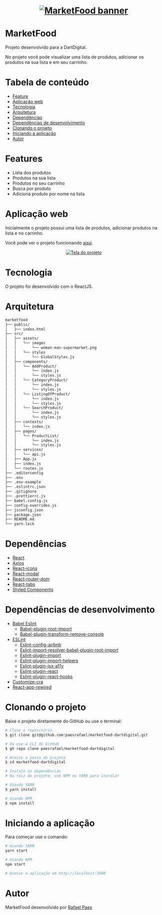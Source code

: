 <h1 align="center">
  <a href="#">
    <img src="https://assets.pointec.dev/image/marketfood-banner.png" alt="MarketFood banner" />
  </a>
</h1>

# MarketFood

Projeto desenvolvido para a DartDigital.

No projeto você pode visualizar uma lista de produtos, adicionar os produtos na sua lista e em seu carrinho.

# Tabela de conteúdo

- [Feature](#Features)
- [Aplicação web](#Aplicação-web)
- [Tecnologia](#Tecnologia)
- [Arquitetura](#Arquitetura)
- [Dependências](#Dependências)
- [Dependências de desenvolvimento](#Dependências-de-desenvolvimento)
- [Clonando o projeto](#Clonando-o-projeto)
- [Iniciando a aplicação](#Iniciando-a-aplicação)
- [Autor](#Autor)

# Features

- Lista dos produtos
- Produtos na sua lista
- Produtos no seu carrinho
- Busca por produto
- Adiciona produto por nome na lista

# Aplicação web

Inicialmente o projeto possui uma lista de produtos, adicionar produtos na lista e no carrinho.

Você pode ver o projeto funcionando [aqui](https://demo.pointec.dev/dartdigital/marketfood/).

<p align="center">
  <a href="#" target="_blank">
    <img src="https://assets.pointec.dev/image/marketfood-tela.png" alt="Tela do projeto" />
  </a>
</p>

# Tecnologia

O projeto foi desenvolvido com o ReactJS.

# Arquitetura

```bash
marketfood
├── public/
│   ├── index.html
├── src/
│   ├── assets/
│   │   └── images
│   │       └── woman-man-supermarket.png
│   │   └── styles
│   │       └── GlobalStyles.js
│   ├── components/
│   │   └── AddProduct/
│   │       └── index.js
│   │       └── styles.js
│   │   └── CategoryProduct/
│   │       └── index.js
│   │       └── styles.js
│   │   └── ListingOfProduct/
│   │       └── index.js
│   │       └── styles.js
│   │   └── SearchProduct/
│   │       └── index.js
│   │       └── styles.js
│   ├── contexts/
│   │   └── index.js
│   ├── pages/
│   │   └── ProductList/
│   │       └── index.js
│   │       └── styles.js
│   ├── services/
│   │   └── api.js
│   ├── App.js
│   ├── index.js
│   └── routes.js
├── .editorconfig
├── .env
├── .env-example
├── .eslintrc.json
├── .gitignore
├── .prettierrc.js
├── babel.config.js
├── config-overrides.js
├── jsconfig.json
├── package.json
├── README.md
└── yarn.lock
```

# Dependências

- [React](https://reactjs.org)
- [Axios](https://www.npmjs.com/package/axios)
- [React-icons](https://react-icons.github.io/react-icons/)
- [React-modal]()
- [React-router-dom](https://www.npmjs.com/package/react-router-dom)
- [React-tabs]()
- [Styled Components](https://github.com/styled-components/styled-components)

# Dependências de desenvolvimento

- [Babel Eslint](https://github.com/babel/babel-eslint)
  - [Babel-plugin-root-import](https://github.com/entwicklerstube/babel-plugin-root-import)
  - [Babel-plugin-transform-remove-console](https://github.com/babel/minify/tree/master/packages/babel-plugin-transform-remove-console)
- [ESLint](https://eslint.org/)
  - [Eslint-config-airbnb](https://github.com/airbnb/javascript/tree/master/packages/eslint-config-airbnb)
  - [Eslint-import-resolver-babel-plugin-root-import](https://github.com/olalonde/eslint-import-resolver-babel-root-import)
  - [Eslint-plugin-import](https://github.com/benmosher/eslint-plugin-import)
  - [Eslint-plugin-import-helpers](https://github.com/Tibfib/eslint-plugin-import-helpers)
  - [Eslint-plugin-jsx-a11y](https://github.com/evcohen/eslint-plugin-jsx-a11y)
  - [Eslint-plugin-react](https://github.com/yannickcr/eslint-plugin-react)
  - [Eslint-plugin-react-hooks](https://www.npmjs.com/package/eslint-plugin-react-hooks)
- [Customize-cra](https://www.npmjs.com/package/customize-cra)
- [React-app-rewired](https://www.npmjs.com/package/react-app-rewired)

# Clonando o projeto

Baixe o projeto diretamente do GitHub ou use o terminal:

```bash
# Clone o repositório
$ git clone git@github.com:paesrafael/marketfood-dartdigital.git

# Ou use a CLI do GitHub
$ gh repo clone paesrafael/marketfood-dartdigital

# Acesse a pasta do projeto
$ cd marketfood-dartdigital

# Instale as dependências
# Na raiz do projeto, use NPM ou YARN para instalar

# Usando YARN
$ yarn install

# Usando NPM
$ npm install
```

# Iniciando a aplicação

Para começar use o comando:

```bash
# Usando YARN
yarn start

# Usando NPM
npm start

# Acesse a aplicação em http://localhost:3000
```

# Autor

MarketFood desenvolvido por [Rafael Paes](https://github.com/paesrafael/)
